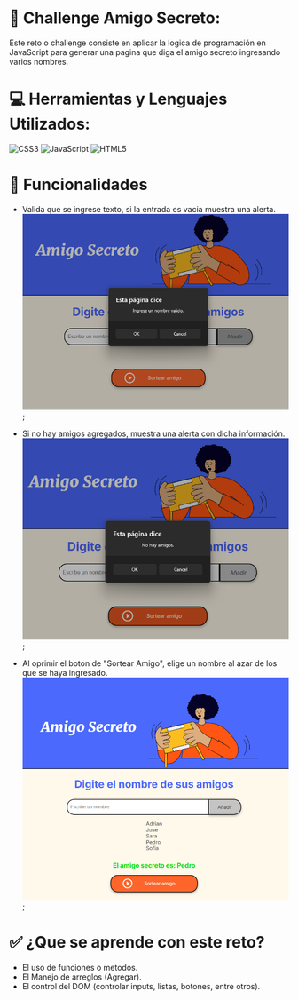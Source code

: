 # 🔎 Challenge Amigo Secreto:
Este reto o challenge consiste en aplicar la logica de programación en JavaScript para generar una pagina que diga el amigo secreto ingresando varios nombres.

# 💻 Herramientas y Lenguajes Utilizados:
![CSS3](https://img.shields.io/badge/css3-%231572B6.svg?style=for-the-badge&logo=css3&logoColor=white) ![JavaScript](https://img.shields.io/badge/javascript-%23323330.svg?style=for-the-badge&logo=javascript&logoColor=%23F7DF1E) ![HTML5](https://img.shields.io/badge/html5-%23E34F26.svg?style=for-the-badge&logo=html5&logoColor=white)

# 📔 Funcionalidades
- Valida que se ingrese texto, si la entrada es vacia muestra una alerta.
![Reto funcionando](./assets/prueba2.png);

- Si no hay amigos agregados, muestra una alerta con dicha información.
![Reto funcionando](./assets/prueba3.png);

- Al oprimir el boton de "Sortear Amigo", elige un nombre al azar de los que se haya ingresado.
![Reto funcionando](./assets/prueba1.png);


# ✅ ¿Que se aprende con este reto?
- El uso de funciones o metodos.
- El Manejo de arreglos (Agregar).
- El control del DOM (controlar inputs, listas, botones, entre otros).




